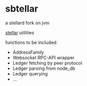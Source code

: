 sbtellar
=========
a stellard fork on jvm

[stellar](http://stellar.org/) utilities

functions to be included:

* AddressFamily
* Websocket RPC-API wrapper
* Ledger fetching by peer protocol
* Ledger parsing from node_db
* Ledger querying
* ...

